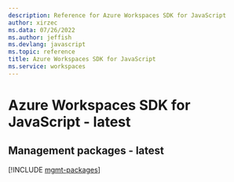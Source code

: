 ```yaml
---
description: Reference for Azure Workspaces SDK for JavaScript
author: xirzec
ms.data: 07/26/2022
ms.author: jeffish
ms.devlang: javascript
ms.topic: reference
title: Azure Workspaces SDK for JavaScript
ms.service: workspaces
---
```

# Azure Workspaces SDK for JavaScript - latest

## Management packages - latest
[!INCLUDE [mgmt-packages](workspaces-mgmt-index.md)]